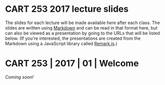 # CART 253 2017 lecture slides

The slides for each lecture will be made available here after each class. The slides are written using [Markdown](https://en.wikipedia.org/wiki/Markdown) and can be read in that format here, but can also be viewed as a presentation by going to the URLs that will be listed below. (If you're interested, the presentations are created from the Markdown using a JavaScript library called [Remark.js](https://remarkjs.com/#1).)

# CART 253 | 2017 | 01 | Welcome

_Coming soon!_
